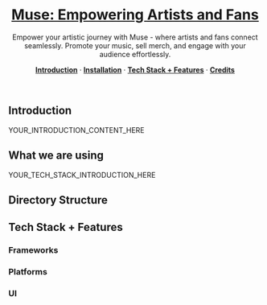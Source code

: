 <a href="YOUR_LINK_HERE">
  <h1 align="center">Muse: Empowering Artists and Fans</h1>
</a>

<p align="center">
  Empower your artistic journey with Muse - where artists and fans connect seamlessly. Promote your music, sell merch, and engage with your audience effortlessly.
</p>

<p align="center">
  <a href="#introduction"><strong>Introduction</strong></a> ·
  <a href="#installation"><strong>Installation</strong></a> ·
  <a href="#tech-stack--features"><strong>Tech Stack + Features</strong></a> ·
  <a href="#contributing"><strong>Credits</strong></a>
</p>
<br/>

## Introduction

YOUR_INTRODUCTION_CONTENT_HERE

## What we are using

YOUR_TECH_STACK_INTRODUCTION_HERE

## Directory Structure

## Tech Stack + Features

### Frameworks

### Platforms

### UI
